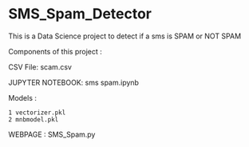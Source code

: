 # SMS_Spam_Detector

This is a Data Science project to detect if a sms is SPAM or NOT SPAM

Components of this project :

CSV File:
  scam.csv

JUPYTER NOTEBOOK:
  sms spam.ipynb
  
  Models :
  
    1 vectorizer.pkl  
    2 mnbmodel.pkl

WEBPAGE :
  SMS_Spam.py
